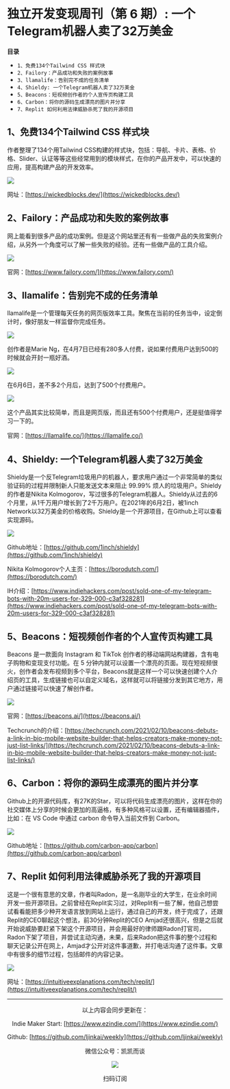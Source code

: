 # 独立开发变现周刊（第 6 期）: 一个Telegram机器人卖了32万美金

**目录**

- `1、免费134个Tailwind CSS 样式块`
- `2、Failory：产品成功和失败的案例故事`
- `3、llamalife：告别完不成的任务清单`
- `4、Shieldy: 一个Telegram机器人卖了32万美金`
- `5、Beacons：短视频创作者的个人宣传页构建工具`
- `6、Carbon：将你的源码生成漂亮的图片并分享`
- `7、Replit 如何利用法律威胁杀死了我的开源项目`


## 1、免费134个Tailwind CSS 样式块

作者整理了134个用Tailwind CSS构建的样式块，包括：导航、卡片、表格、价格、Slider、认证等等这些经常用到的模块样式，在你的产品开发中，可以快速的应用，提高构建产品的开发效率。

![](http://qiniu.gafata.com/2021-06-10-202106101.png?imageView2/2/w/600)

网址：[https://wickedblocks.dev/](https://wickedblocks.dev/)

## 2、Failory：产品成功和失败的案例故事

网上能看到很多产品的成功案例。但是这个网站里还有有一些做产品的失败案例介绍，从另外一个角度可以了解一些失败的经验。还有一些做产品的工具介绍。

![](http://qiniu.gafata.com/2021-06-10-202106102.png?imageView2/2/w/600)

官网：[https://www.failory.com/](https://www.failory.com/)

## 3、llamalife：告别完不成的任务清单

llamalife是一个管理每天任务的网页版效率工具。聚焦在当前的任务当中，设定倒计时，像好朋友一样监督你完成任务。

![](http://qiniu.gafata.com/2021-06-10-202106103.png?imageView2/2/w/600)

创作者是Marie Ng，在4月7日已经有280多人付费，说如果付费用户达到500的时候就会开封一瓶好酒。

![](http://qiniu.gafata.com/2021-06-10-202106104.png?imageView2/2/w/600)

在6月6日，差不多2个月后，达到了500个付费用户。

![](http://qiniu.gafata.com/2021-06-10-202106105.png?imageView2/2/w/600)

这个产品其实比较简单，而且是网页版，而且还有500个付费用户，还是挺值得学习一下的。

官网：[https://llamalife.co/](https://llamalife.co/)

## 4、Shieldy: 一个Telegram机器人卖了32万美金

Shieldy是一个反Telegram垃圾用户的机器人，要求用户通过一个非常简单的类似验证码的过程并限制新人只能发送文本来阻止 99.99% 烦人的垃圾用户。Shieldy的作者是Nikita Kolmogorov，写过很多的Telegram机器人。Shieldy从过去的6个月里，从1千万用户增长到了2千万用户。在2021年的6月2日，被1inch Network以32万美金的价格收购。Shieldy是一个开源项目，在Github上可以查看实现源码。

![](http://qiniu.gafata.com/2021-06-10-202106106.png?imageView2/2/w/600)

Github地址：[https://github.com/1inch/shieldy](https://github.com/1inch/shieldy)

Nikita Kolmogorov个人主页：[https://borodutch.com/](https://borodutch.com/)

IH介绍：[https://www.indiehackers.com/post/sold-one-of-my-telegram-bots-with-20m-users-for-329-000-c3af328281](https://www.indiehackers.com/post/sold-one-of-my-telegram-bots-with-20m-users-for-329-000-c3af328281)

## 5、Beacons：短视频创作者的个人宣传页构建工具

Beacons 是一款面向 Instagram 和 TikTok 创作者的移动端网站构建器，含有电子购物和变现支付功能。在 5 分钟内就可以设置一个漂亮的页面。现在短视频很火，创作者会发布视频到多个平台，Beacons就是这样一个可以快速创建个人介绍页的工具，生成链接也可以自定义域名，这样就可以将链接分发到其它地方，用户通过链接可以快速了解创作者。

![](http://qiniu.gafata.com/2021-06-10-202106107.png?imageView2/2/w/600)

官网：[https://beacons.ai/](https://beacons.ai/)

Techcrunch的介绍：[https://techcrunch.com/2021/02/10/beacons-debuts-a-link-in-bio-mobile-website-builder-that-helps-creators-make-money-not-just-list-links/](https://techcrunch.com/2021/02/10/beacons-debuts-a-link-in-bio-mobile-website-builder-that-helps-creators-make-money-not-just-list-links/)

## 6、Carbon：将你的源码生成漂亮的图片并分享

Github上的开源代码库，有27K的Star，可以将代码生成漂亮的图片，这样在你的社交媒体上分享的时候会更加的高逼格，有多种风格可以设置，还有编辑器插件，比如：在 VS Code 中通过 carbon 命令导入当前文件到 Carbon。

![](http://qiniu.gafata.com/2021-06-10-202106108.png?imageView2/2/w/600)

Github地址：[https://github.com/carbon-app/carbon](https://github.com/carbon-app/carbon)

## 7、Replit 如何利用法律威胁杀死了我的开源项目

这是一个很有意思的文章，作者叫Radon，是一名刚毕业的大学生，在业余时间开发一些开源项目。之前曾经在Replit实习过，对Replit有一些了解，他自己想尝试看看能把多少种开发语言放到网站上运行，通过自己的开发，终于完成了，还跟Replit的CEO聊起这个想法，前30分钟Replit的CEO Amjad还很高兴，但是之后就开始说威胁要赶紧下架这个开源项目，并会用最好的律师跟Radon打官司，Radon下架了项目，并尝试主动沟通，未果，后来Radon把这件事的整个过程和聊天记录公开在网上，Amjad才公开对这件事道歉，并打电话沟通了这件事。文章中有很多的细节过程，包括邮件的内容记录。

![](http://qiniu.gafata.com/2021-06-10-202106109.png?imageView2/2/w/600)

网址：[https://intuitiveexplanations.com/tech/replit/](https://intuitiveexplanations.com/tech/replit/)

---
<center>
以上内容会同步更新在：

Indie Maker Start: [https://www.ezindie.com/](https://www.ezindie.com/)

Github: [https://github.com/ljinkai/weekly](https://github.com/ljinkai/weekly)

微信公众号：凯凯而谈


![](http://qiniu.gafata.com/2019-03-17-web-bear.jpg?imageView2/2/w/200)

扫码订阅
</center>